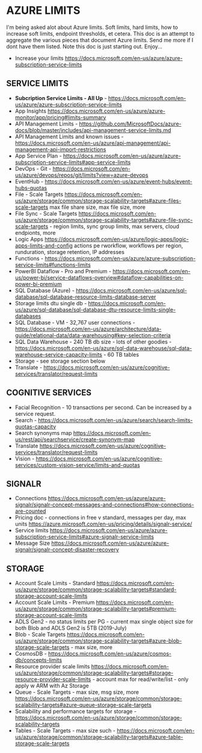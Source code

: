 # AZURE LIMITS

I'm being asked alot about Azure limits.  Soft limits, hard limits, how to increase soft limits, endpoint thresholds, et cetera.  This doc is an attempt to aggregate the various pieces that document Azure limits.  Send me more if I dont have them listed.  Note this doc is just starting out.  Enjoy...

* Increase your limits <https://docs.microsoft.com/en-us/azure/azure-subscription-service-limits>

## SERVICE LIMITS

* **Subcription Service Limits - All Up** - https://docs.microsoft.com/en-us/azure/azure-subscription-service-limits
* App Insights <https://docs.microsoft.com/en-us/azure/azure-monitor/app/pricing#limits-summary>
* API Management Limits - <https://github.com/MicrosoftDocs/azure-docs/blob/master/includes/api-management-service-limits.md>
* API Management Limits and known issues - <https://docs.microsoft.com/en-us/azure/api-management/api-management-api-import-restrictions>
* App Service Plan - https://docs.microsoft.com/en-us/azure/azure-subscription-service-limits#app-service-limits
* DevOps - Git - https://docs.microsoft.com/en-us/azure/devops/repos/git/limits?view=azure-devops
* EventHub - https://docs.microsoft.com/en-us/azure/event-hubs/event-hubs-quotas
* File - Scale Targets <https://docs.microsoft.com/en-us/azure/storage/common/storage-scalability-targets#azure-files-scale-targets> max file share size, max file size, more
* File Sync - Scale Targets <https://docs.microsoft.com/en-us/azure/storage/common/storage-scalability-targets#azure-file-sync-scale-targets> - region limits, sync group limits, max servers, cloud endpionts, more
* Logic Apps <https://docs.microsoft.com/en-us/azure/logic-apps/logic-apps-limits-and-config> actions pe rworkflow, workflows per region, runduration, storage retention, IP addresses
* Functions - https://docs.microsoft.com/en-us/azure/azure-subscription-service-limits#functions-limits
* PowerBI Dataflow - Pro and Premium - https://docs.microsoft.com/en-us/power-bi/service-dataflows-overview#dataflow-capabilities-on-power-bi-premium 
* SQL Database (Azure) - https://docs.microsoft.com/en-us/azure/sql-database/sql-database-resource-limits-database-server
* Storage limits dtu single db - https://docs.microsoft.com/en-us/azure/sql-database/sql-database-dtu-resource-limits-single-databases
* SQL Database - VM - 32,767 user connections - https://docs.microsoft.com/en-us/azure/architecture/data-guide/relational-data/data-warehousing#key-selection-criteria
* SQL Data Warehouse - 240 TB db size - lots of other goodies - https://docs.microsoft.com/en-us/azure/sql-data-warehouse/sql-data-warehouse-service-capacity-limits - 60 TB tables
* Storage - see storage section below
* Translate - https://docs.microsoft.com/en-us/azure/cognitive-services/translator/request-limits

## COGNITIVE SERVICES

* Facial Recognition - 10 transactions per second.  Can be increased by a service request.
* Search - https://docs.microsoft.com/en-us/azure/search/search-limits-quotas-capacity
* Search synonyms map <https://docs.microsoft.com/en-us/rest/api/searchservice/create-synonym-map>
* Translate <https://docs.microsoft.com/en-us/azure/cognitive-services/translator/request-limits>
* Vision - https://docs.microsoft.com/en-us/azure/cognitive-services/custom-vision-service/limits-and-quotas

## SIGNALR

* Connections <https://docs.microsoft.com/en-us/azure/azure-signalr/signalr-concept-messages-and-connections#how-connections-are-counted>
* Pricing doc - connections in free v standard, messages per day, max units <https://azure.microsoft.com/en-us/pricing/details/signalr-service/>
* Service limits <https://docs.microsoft.com/en-us/azure/azure-subscription-service-limits#azure-signalr-service-limits>
* Message Size <https://docs.microsoft.com/en-us/azure/azure-signalr/signalr-concept-disaster-recovery>

## STORAGE

* Account Scale Limits - Standard <https://docs.microsoft.com/en-us/azure/storage/common/storage-scalability-targets#standard-storage-account-scale-limits>
* Account Scale Limits - Premium <https://docs.microsoft.com/en-us/azure/storage/common/storage-scalability-targets#premium-storage-account-scale-limits>
* ADLS Gen2 - no status limits per PG - current max single object size for both Blob and ADLS Gen2 is 5TB (2019-July)
* Blob - Scale Targets <https://docs.microsoft.com/en-us/azure/storage/common/storage-scalability-targets#azure-blob-storage-scale-targets> - max size, more
* CosmosDB - https://docs.microsoft.com/en-us/azure/cosmos-db/concepts-limits
* Resource provider scale limits <https://docs.microsoft.com/en-us/azure/storage/common/storage-scalability-targets#storage-resource-provider-scale-limits> - account max for read/write/list - only apply w ARM with Az Storage
* Queue - Scale Targets - max size, msg size, more <https://docs.microsoft.com/en-us/azure/storage/common/storage-scalability-targets#azure-queue-storage-scale-targets>
* Scalability and performance targets for storage - https://docs.microsoft.com/en-us/azure/storage/common/storage-scalability-targets
* Tables - Scale Targets - max size such - <https://docs.microsoft.com/en-us/azure/storage/common/storage-scalability-targets#azure-table-storage-scale-targets>
